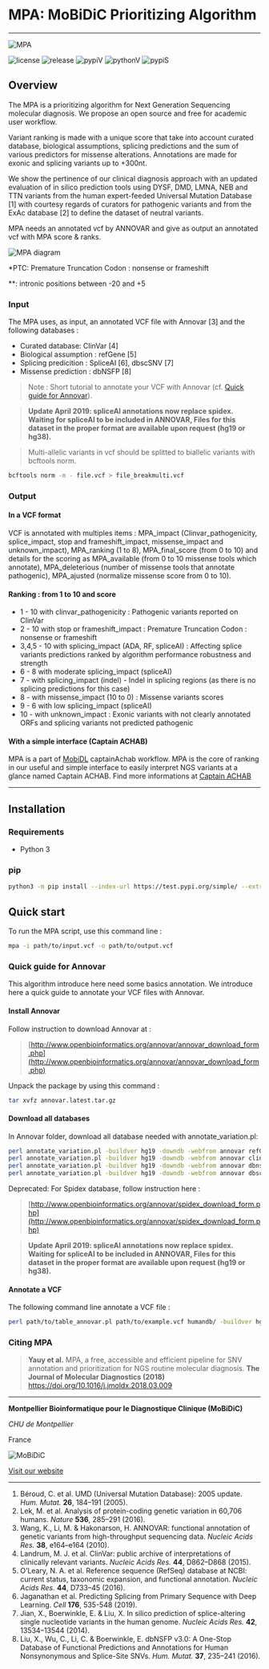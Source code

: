 # MPA: MoBiDiC Prioritizing Algorithm
--------------------------------------------------------------------------------

![MPA](https://raw.githubusercontent.com/mobidic/MPA/master/doc/img/logo-MPA.png)

![license](https://img.shields.io/github/license/mobidic/mpa.svg)
![release](https://img.shields.io/github/release/mobidic/mpa.svg)
![pypiV](https://img.shields.io/pypi/pyversions/mobidic-mpa.svg)
![pythonV](https://img.shields.io/pypi/v/mobidic-mpa.svg)
![pypiS](https://img.shields.io/pypi/status/mobidic-mpa.svg)

## Overview

The MPA is a prioritizing algorithm for Next Generation Sequencing molecular
diagnosis. We propose an open source and free for academic user workflow.

Variant ranking is made with a unique score that take into account curated
database, biological assumptions, splicing predictions and the sum of various
predictors for missense alterations. Annotations are made for exonic and
splicing variants up to +300nt.

We show the pertinence of our clinical diagnosis approach with an updated
evaluation of in silico prediction tools using DYSF, DMD, LMNA, NEB and TTN
variants from the human expert-feeded Universal Mutation Database [1] with
courtesy regards of curators for pathogenic variants and from the ExAc database
[2] to define the dataset of neutral variants.

MPA needs an annotated vcf by ANNOVAR and give as output an annotated vcf with MPA score & ranks.

![MPA diagram](https://raw.githubusercontent.com/mobidic/MPA/master/doc/img/MPA_diagram2.png)

\*PTC: Premature Truncation Codon : nonsense or frameshift

\**: intronic positions between -20 and +5

### Input

The MPA uses, as input, an annotated VCF file with Annovar [3] and the following
databases :

- Curated database: ClinVar [4]
- Biological assumption : refGene [5]
- Splicing predicition : SpliceAI [6], dbscSNV [7]
- Missense prediction : dbNSFP [8]

> Note : Short tutorial to annotate your VCF with Annovar (cf. [Quick guide for Annovar](#quick-guide-for-annovar)).

> **Update April 2019: spliceAI annotations now replace spidex. Waiting for spliceAI to be included in ANNOVAR, Files for this dataset in the proper format are available upon request (hg19 or hg38).**

> Multi-allelic variants in vcf should be splitted to biallelic variants with bcftools norm.

```bash
bcftools norm -m - file.vcf > file_breakmulti.vcf
```

### Output

#### In a VCF format

VCF is annotated with multiples items : MPA_impact (Clinvar_pathogenicity, splice_impact, stop and frameshift_impact, missense_impact and unknown_impact), MPA_ranking (1 to 8), MPA_final_score (from 0 to 10) and details for the scoring as MPA_available (from 0 to 10 missense tools which annotate), MPA_deleterious (number of missense tools that annotate pathogenic), MPA_ajusted (normalize missense score from 0 to 10).

#### Ranking : from 1 to 10 and score

- 1 - 10 with clinvar_pathogenicity : Pathogenic variants reported on ClinVar
- 2 - 10 with stop or frameshift_impact : Premature Truncation Codon : nonsense or frameshift
- 3,4,5 - 10 with splicing_impact (ADA, RF, spliceAI) : Affecting splice variants predictions ranked by algorithm performance robustness and strength
- 6 - 8 with moderate splicing_impact (spliceAI)
- 7 - with splicing_impact (indel) - Indel in splicing regions (as there is no splicing predictions for this case)
- 8 - with missense_impact (10 to 0) : Missense variants scores
- 9 - 6 with low splicing_impact (spliceAI)
- 10 - with unknown_impact : Exonic variants with not clearly annotated ORFs and splicing variants not predicted pathogenic

#### With a simple interface (Captain ACHAB)

MPA is a part of [MobiDL](https://github.com/mobidic/MobiDL) captainAchab workflow. MPA is the core of ranking in our useful and simple interface to easily interpret NGS variants at a glance named Captain ACHAB.
Find more informations at [Captain ACHAB](https://github.com/mobidic/Captain-ACHAB)

--------------------------------------------------------------------------------

## Installation

### Requirements

* Python 3

### pip

```bash
python3 -m pip install --index-url https://test.pypi.org/simple/ --extra-index-url https://pypi.org/simple mobidic-mpa
```

## Quick start

To run the MPA script, use this command line :

```bash
mpa -i path/to/input.vcf -o path/to/output.vcf
```

### Quick guide for Annovar

This algorithm introduce here need some basics annotation. We introduce here a
quick guide to annotate your VCF files with Annovar.

#### Install Annovar

Follow instruction to download Annovar at :
> [http://www.openbioinformatics.org/annovar/annovar_download_form.php](http://www.openbioinformatics.org/annovar/annovar_download_form.php)

Unpack the package by using this command :

```bash
tar xvfz annovar.latest.tar.gz
```

#### Download all databases

In Annovar folder, download all database needed with annotate_variation.pl:

```bash
perl annotate_variation.pl -buildver hg19 -downdb -webfrom annovar refGene humandb/
perl annotate_variation.pl -buildver hg19 -downdb -webfrom annovar clinvar_20180603 humandb/
perl annotate_variation.pl -buildver hg19 -downdb -webfrom annovar dbnsfp33a  humandb/
perl annotate_variation.pl -buildver hg19 -downdb -webfrom annovar dbscsnv11 humandb/
```

Deprecated: For Spidex database, follow instruction here :

> [http://www.openbioinformatics.org/annovar/spidex_download_form.php](http://www.openbioinformatics.org/annovar/spidex_download_form.php)

> **Update April 2019: spliceAI annotations now replace spidex. Waiting for spliceAI to be included in ANNOVAR, Files for this dataset in the proper format are available upon request (hg19 or hg38).**

#### Annotate a VCF

The following command line annotate a VCF file :

```bash
perl path/to/table_annovar.pl path/to/example.vcf humandb/ -buildver hg19 -out path/to/output/name -remove -protocol refGene,refGene,clinvar_20180603,dbnsfp33a,spliceai_filtered,dbscsnv11 -operation g,g,f,f,f,f -nastring . -vcfinput -otherinfo -arg '-splicing 20','-hgvs',,,,
```

### Citing MPA

> **Yauy et al.** MPA, a free, accessible and efficient pipeline for SNV annotation and prioritization for NGS routine molecular diagnosis. **The Journal of Molecular Diagnostics (2018)** https://doi.org/10.1016/j.jmoldx.2018.03.009

--------------------------------------------------------------------------------

**Montpellier Bioinformatique pour le Diagnostique Clinique (MoBiDiC)**

*CHU de Montpellier*

France

![MoBiDiC](https://raw.githubusercontent.com/mobidic/MPA/master/doc/img/logo-mobidic.png)

[Visit our website](https://neuro-2.iurc.montp.inserm.fr/mobidic/)

--------------------------------------------------------------------------------

1. Béroud, C. et al. UMD (Universal Mutation Database): 2005 update. *Hum. Mutat.* **26**, 184–191 (2005).
2. Lek, M. et al. Analysis of protein-coding genetic variation in 60,706 humans. *Nature* **536**, 285–291 (2016).
3. Wang, K., Li, M. & Hakonarson, H. ANNOVAR: functional annotation of genetic variants from high-throughput sequencing data. *Nucleic Acids Res.* **38**, e164–e164 (2010).
4. Landrum, M. J. et al. ClinVar: public archive of interpretations of clinically relevant variants. *Nucleic Acids Res.* **44**, D862–D868 (2015).
5. O’Leary, N. A. et al. Reference sequence (RefSeq) database at NCBI: current status, taxonomic expansion, and functional annotation. *Nucleic Acids Res.* **44**, D733–45 (2016).
6. Jaganathan et al. Predicting Splicing from Primary Sequence with Deep Learning. *Cell* **176**, 535-548 (2019).
7. Jian, X., Boerwinkle, E. & Liu, X. In silico prediction of splice-altering single nucleotide variants in the human genome. *Nucleic Acids Res.* **42**, 13534–13544 (2014).
8. Liu, X., Wu, C., Li, C. & Boerwinkle, E. dbNSFP v3.0: A One-Stop Database of Functional Predictions and Annotations for Human Nonsynonymous and Splice-Site SNVs. *Hum. Mutat.* **37**, 235–241 (2016).
